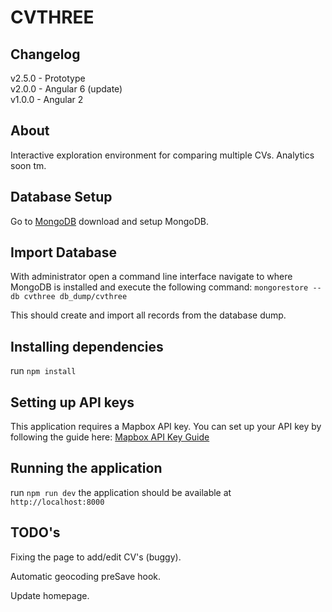 # CVTHREE

## Changelog
v2.5.0 - Prototype  
v2.0.0 - Angular 6 (update)  
v1.0.0 - Angular 2 

## About

Interactive exploration environment for comparing multiple CVs.
Analytics soon tm.

## Database Setup
Go to [MongoDB](https://www.mongodb.com/) download and setup MongoDB.

## Import Database
With administrator open a command line interface navigate to where MongoDB is installed and execute the following command:
`mongorestore --db cvthree db_dump/cvthree`

This should create and import all records from the database dump.

## Installing dependencies

run `npm install`

## Setting up API keys
This application requires a Mapbox API key.
You can set up your API key by following the guide here: [Mapbox API Key Guide](https://docs.mapbox.com/help/how-mapbox-works/access-tokens/)

## Running the application

run `npm run dev` 
the application should be available at `http://localhost:8000`

## TODO's
Fixing the page to add/edit CV's (buggy).

Automatic geocoding preSave hook.

Update homepage.
